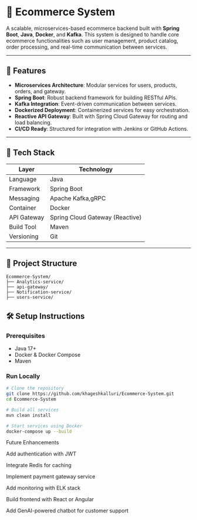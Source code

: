 # 🛒 Ecommerce System

A scalable, microservices-based ecommerce backend built with **Spring Boot**, **Java**, **Docker**, and **Kafka**. This system is designed to handle core ecommerce functionalities such as user management, product catalog, order processing, and real-time communication between services.

---

## 🚀 Features

- **Microservices Architecture**: Modular services for users, products, orders, and gateway.
- **Spring Boot**: Robust backend framework for building RESTful APIs.
- **Kafka Integration**: Event-driven communication between services.
- **Dockerized Deployment**: Containerized services for easy orchestration.
- **Reactive API Gateway**: Built with Spring Cloud Gateway for routing and load balancing.
- **CI/CD Ready**: Structured for integration with Jenkins or GitHub Actions.

---

## 🧱 Tech Stack

| Layer        | Technology                     |
|--------------|--------------------------------|
| Language     | Java                           |
| Framework    | Spring Boot                    |
| Messaging    | Apache Kafka,gRPC              |
| Container    | Docker                         |
| API Gateway  | Spring Cloud Gateway (Reactive)|
| Build Tool   | Maven                          |
| Versioning   | Git                            |

---

## 📁 Project Structure

```
Ecommerce-System/ 
├── Analytics-service/ 
├── api-gateway/ 
├── Notification-service/ 
├── users-service/
```

## 🛠️ Setup Instructions

### Prerequisites

- Java 17+
- Docker & Docker Compose
- Maven

### Run Locally

```bash
# Clone the repository
git clone https://github.com/khageshkalluri/Ecommerce-System.git
cd Ecommerce-System

# Build all services
mvn clean install

# Start services using Docker
docker-compose up --build
```

Future Enhancements

Add authentication with JWT

Integrate Redis for caching

Implement payment gateway service

Add monitoring with ELK stack

Build frontend with React or Angular

Add GenAI-powered chatbot for customer support

